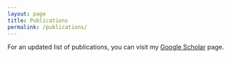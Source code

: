 ```yaml
---
layout: page
title: Publications
permalink: /publications/
---
```


For an updated list of publications, you can visit my [Google Scholar](https://scholar.google.com/citations?user=BNw1IM8AAAAJ&hl=en) page.
